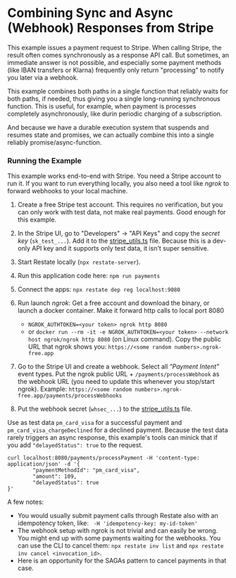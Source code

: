 # Combining Sync and Async (Webhook) Responses from Stripe

This example issues a payment request to Stripe.
When calling Stripe, the result often comes synchronously as a response API call. 
But sometimes, an immediate answer is not possible, and especially some payment
methods (like IBAN transfers or Klarna) frequently only return "processing" to notify
you later via a webhook.

This example combines both paths in a single function that reliably waits for both
paths, if needed, thus giving you a single long-running synchronous function.
This is useful, for example, when payment is processes completely asynchronously,
like durin periodic charging of a subscription.

And because we have a durable execution system that suspends and resumes state
and promises, we can actually combine this into a single reliably promise/async-function.


### Running the Example

This example works end-to-end with Stripe. You need a Stripe account to run it.
If you want to run everything locally, you also need a tool like _ngrok_ to forward
webhooks to your local machine.

1. Create a free Stripe test account. This requires no verification, but you can only work
   with test data, not make real payments. Good enough for this example.

2. In the Stripe UI, go to "Developers" -> "API Keys" and copy the _secret key_ (`sk_test_...`).
   Add it to the [stripe_utils.ts](./src/utils/stripe_utils.ts) file. Because this is a dev-only
   API key and it supports only test data, it isn't super sensitive.

3. Start Restate locally (`npx restate-server`).

4. Run this application code here: `npm run payments`

5. Connect the apps: `npx restate dep reg localhost:9080`

6. Run launch _ngrok_: Get a free account and download the binary, or launch a docker container.
   Make it forward http calls to local port 8080
   - `NGROK_AUTHTOKEN=<your token> ngrok http 8080`
   - or `docker run --rm -it -e NGROK_AUTHTOKEN=<your token> --network host ngrok/ngrok http 8080` (on Linux command).
   Copy the public URL that ngrok shows you: `https://<some random numbers>.ngrok-free.app`

7. Go to the Stripe UI and create a webhook. Select all _"Payment Intent"_ event types. Put the ngrok
   public URL + `/payments/processWebhook` as the webhook URL (you need to update this whenever you stop/start ngrok).
   Example: `https://<some random numbers>.ngrok-free.app/payments/processWebhooks`

8. Put the webhook secret (`whsec_...`) to the [stripe_utils.ts](./src/utils/stripe_utils.ts) file.

Use as test data `pm_card_visa` for a successful payment and `pm_card_visa_chargeDeclined` for a declined payment.
Because the test data rarely triggers an async response, this example's tools can minick that
if you add `"delayedStatus": true` to the request.

```shell
curl localhost:8080/payments/processPayment -H 'content-type: application/json' -d '{
        "paymentMethodId": "pm_card_visa",
        "amount": 109,
        "delayedStatus": true
}'
```

A few notes:
* You would usually submit payment calls through Restate also with an idempotency token,
  like: ` -H 'idempotency-key: my-id-token'`
* The webhook setup with ngrok is not trivial and can easily be wrong. You might end up with
  some payments waiting for the webhooks. You can use the CLI to cancel them:
  `npx restate inv list` and `npx restate inv cancel <invocation_id>`.
* Here is an opportunity for the SAGAs pattern to cancel payments in that case.
